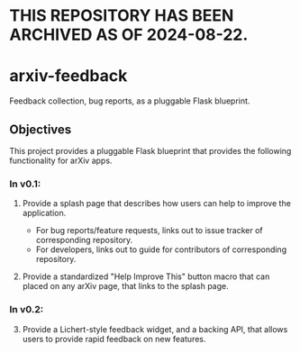 # THIS REPOSITORY HAS BEEN ARCHIVED AS OF 2024-08-22.


# arxiv-feedback

Feedback collection, bug reports, as a pluggable Flask blueprint.

## Objectives

This project provides a pluggable Flask blueprint that provides the following
functionality for arXiv apps.

### In v0.1:

1. Provide a splash page that describes how users can help to improve the
   application.

   - For bug reports/feature requests, links out to issue tracker of
     corresponding repository.
   - For developers, links out to guide for contributors of corresponding
     repository.

2. Provide a standardized "Help Improve This" button macro that can placed on
   any arXiv page, that links to the splash page.


### In v0.2:

3. Provide a Lichert-style feedback widget, and a backing API, that allows
   users to provide rapid feedback on new features.
